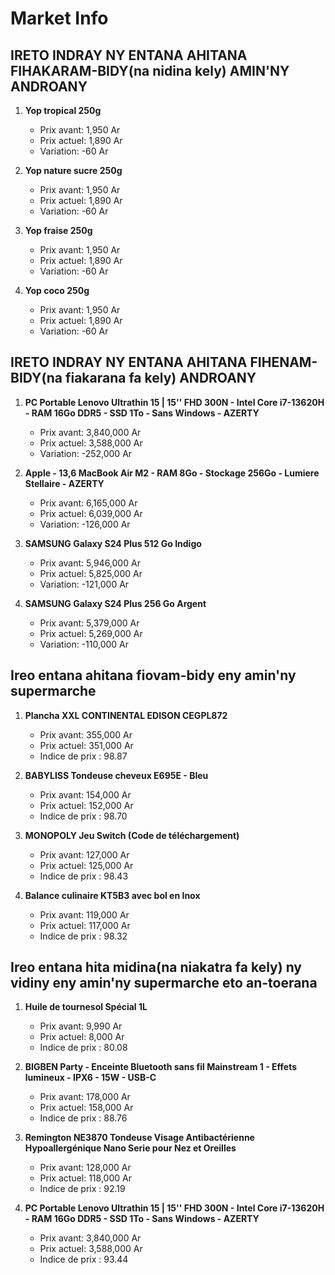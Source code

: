 # Market Info

## IRETO INDRAY NY ENTANA AHITANA FIHAKARAM-BIDY(na nidina kely) AMIN'NY ANDROANY

1. **Yop tropical 250g**
   - Prix avant: 1,950 Ar
   - Prix actuel: 1,890 Ar
   - Variation: -60 Ar

2. **Yop nature sucre 250g**
   - Prix avant: 1,950 Ar
   - Prix actuel: 1,890 Ar
   - Variation: -60 Ar

3. **Yop fraise 250g**
   - Prix avant: 1,950 Ar
   - Prix actuel: 1,890 Ar
   - Variation: -60 Ar

4. **Yop coco 250g**
   - Prix avant: 1,950 Ar
   - Prix actuel: 1,890 Ar
   - Variation: -60 Ar

## IRETO INDRAY NY ENTANA AHITANA FIHENAM-BIDY(na fiakarana fa kely) ANDROANY

1. **PC Portable Lenovo Ultrathin 15 | 15'' FHD 300N - Intel Core i7-13620H - RAM 16Go DDR5 - SSD 1To - Sans Windows - AZERTY**
   - Prix avant: 3,840,000 Ar
   - Prix actuel: 3,588,000 Ar
   - Variation: -252,000 Ar

2. **Apple - 13,6 MacBook Air M2 - RAM 8Go - Stockage 256Go - Lumiere Stellaire - AZERTY**
   - Prix avant: 6,165,000 Ar
   - Prix actuel: 6,039,000 Ar
   - Variation: -126,000 Ar

3. **SAMSUNG Galaxy S24 Plus 512 Go Indigo**
   - Prix avant: 5,946,000 Ar
   - Prix actuel: 5,825,000 Ar
   - Variation: -121,000 Ar

4. **SAMSUNG Galaxy S24 Plus 256 Go Argent**
   - Prix avant: 5,379,000 Ar
   - Prix actuel: 5,269,000 Ar
   - Variation: -110,000 Ar

## Ireo entana ahitana fiovam-bidy eny amin'ny supermarche

1. **Plancha XXL CONTINENTAL EDISON CEGPL872**
   - Prix avant: 355,000 Ar
   - Prix actuel: 351,000 Ar
   - Indice de prix : 98.87

2. **BABYLISS Tondeuse cheveux E695E - Bleu**
   - Prix avant: 154,000 Ar
   - Prix actuel: 152,000 Ar
   - Indice de prix : 98.70

3. **MONOPOLY Jeu Switch (Code de téléchargement)**
   - Prix avant: 127,000 Ar
   - Prix actuel: 125,000 Ar
   - Indice de prix : 98.43

4. **Balance culinaire KT5B3 avec bol en Inox**
   - Prix avant: 119,000 Ar
   - Prix actuel: 117,000 Ar
   - Indice de prix : 98.32

## Ireo entana hita midina(na niakatra fa kely) ny vidiny eny amin'ny supermarche eto an-toerana

1. **Huile de tournesol Spécial 1L**
   - Prix avant: 9,990 Ar
   - Prix actuel: 8,000 Ar
   - Indice de prix : 80.08

2. **BIGBEN Party - Enceinte Bluetooth sans fil Mainstream 1 - Effets lumineux - IPX6 - 15W - USB-C**
   - Prix avant: 178,000 Ar
   - Prix actuel: 158,000 Ar
   - Indice de prix : 88.76

3. **Remington NE3870 Tondeuse Visage Antibactérienne Hypoallergénique Nano Serie pour Nez et Oreilles**
   - Prix avant: 128,000 Ar
   - Prix actuel: 118,000 Ar
   - Indice de prix : 92.19

4. **PC Portable Lenovo Ultrathin 15 | 15'' FHD 300N - Intel Core i7-13620H - RAM 16Go DDR5 - SSD 1To - Sans Windows - AZERTY**
   - Prix avant: 3,840,000 Ar
   - Prix actuel: 3,588,000 Ar
   - Indice de prix : 93.44

